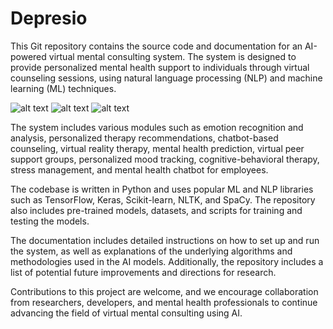 # Depresio

This Git repository contains the source code and documentation for an AI-powered virtual mental consulting system. The system is designed to provide personalized mental health support to individuals through virtual counseling sessions, using natural language processing (NLP) and machine learning (ML) techniques.

![alt text](https://raw.githubusercontent.com/tharoosha/Depresio/main/frontend/src/images/WhatsApp%20Image%202023-10-27%20at%2011.02.18%20AM.jpeg)
![alt text](https://raw.githubusercontent.com/tharoosha/Depresio/main/frontend/src/images/WhatsApp%20Image%202023-10-27%20at%2011.03.43%20AM.jpeg)
![alt text](https://raw.githubusercontent.com/tharoosha/Depresio/main/frontend/src/images/WhatsApp%20Image%202023-10-27%20at%2011.05.16%20AM.jpeg)

The system includes various modules such as emotion recognition and analysis, personalized therapy recommendations, chatbot-based counseling, virtual reality therapy, mental health prediction, virtual peer support groups, personalized mood tracking, cognitive-behavioral therapy, stress management, and mental health chatbot for employees.

The codebase is written in Python and uses popular ML and NLP libraries such as TensorFlow, Keras, Scikit-learn, NLTK, and SpaCy. The repository also includes pre-trained models, datasets, and scripts for training and testing the models.

The documentation includes detailed instructions on how to set up and run the system, as well as explanations of the underlying algorithms and methodologies used in the AI models. Additionally, the repository includes a list of potential future improvements and directions for research.

Contributions to this project are welcome, and we encourage collaboration from researchers, developers, and mental health professionals to continue advancing the field of virtual mental consulting using AI.
